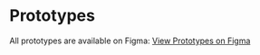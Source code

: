 # Prototypes

All prototypes are available on Figma:
[View Prototypes on Figma](https://www.figma.com/design/jF5fFFzgGOxQeB4CmKWTiE/Chat_external_link?node-id=0-1)
